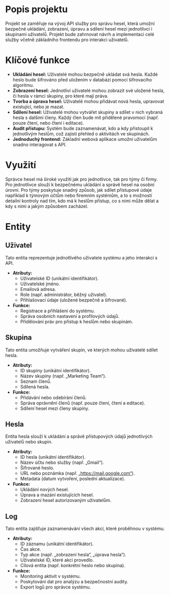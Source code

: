 # Popis projektu

Projekt se zaměřuje na vývoj API služby pro správu hesel, která umožní bezpečné ukládání, zobrazení, úpravu a sdílení hesel mezi jednotlivci i skupinami uživatelů. Projekt bude zahrnovat návrh a implementaci celé služby včetně základního frontendu pro interakci uživatelů.

# Klíčové funkce  

- **Ukládání hesel:** Uživatelé mohou bezpečně ukládat svá hesla. Každé heslo bude šifrováno před uložením v databázi pomocí šifrovacího algoritmu.  
- **Zobrazení hesel:** Jednotliví uživatelé mohou zobrazit své uložené hesla, či hesla v rámci skupiny, pro které mají práva.
- **Tvorba a úprava hesel:** Uživatelé mohou přidávat nová hesla, upravovat existující, nebo je mazat.  
- **Sdílení hesel:** Uživatelé mohou vytvářet skupiny a sdílet v nich vybraná hesla s dalšími členy. Každý člen bude mít přidělené pravomoci (např. pouze čtení, nebo čtení i editace). 
- **Audit přístupu:** Systém bude zaznamenávat, kdo a kdy přistoupil k jednotlivým heslům, což zajistí přehled o aktivitách ve skupinách.  
- **Jednoduchý frontend:** Základní webová aplikace umožní uživatelům snadno interagovat s API. 

# Využití  

Správce hesel má široké využití jak pro jednotlivce, tak pro týmy či firmy.  
Pro jednotlivce slouží k bezpečnému ukládání a správě hesel na osobní úrovni. 
Pro týmy poskytuje snadný způsob, jak sdílet přístupové údaje například k týmovým účtům nebo firemním systémům, a to s možností detailní kontroly nad tím, kdo má k heslům přístup, co s nimi může dělat a kdy s nimi a jakým způsobem zacházel.  

# Entity

## Uživatel

Tato entita reprezentuje jednotlivého uživatele systému a jeho interakci s API.  
- **Atributy:**  
  - Uživatelské ID (unikátní identifikátor).  
  - Uživatelské jméno.  
  - Emailová adresa.  
  - Role (např. administrátor, běžný uživatel).  
  - Přihlašovací údaje (uložené bezpečně a šifrované).  
- **Funkce:**
  - Registrace a přihlášení do systému.  
  - Správa osobních nastavení a profilových údajů.  
  - Přidělování práv pro přístup k heslům nebo skupinám.  

## Skupina 

Tato entita umožňuje vytváření skupin, ve kterých mohou uživatelé sdílet hesla.  
- **Atributy:**
  - ID skupiny (unikátní identifikátor).  
  - Název skupiny (např. „Marketing Team“).  
  - Seznam členů.  
  - Sdílená hesla.  
- **Funkce:**  
  - Přidávání nebo odebírání členů.  
  - Správa oprávnění členů (např. pouze čtení, čtení a editace).  
  - Sdílení hesel mezi členy skupiny.  

## Hesla

Entita hesla slouží k ukládání a správě přístupových údajů jednotlivých uživatelů nebo skupin.  
- **Atributy:**  
  - ID hesla (unikátní identifikátor).  
  - Název účtu nebo služby (např. „Gmail“).  
  - Šifrované heslo.  
  - URL nebo poznámka (např. „https://mail.google.com“).  
  - Metadata (datum vytvoření, poslední aktualizace).  
- **Funkce:**  
  - Ukládání nových hesel.  
  - Úprava a mazání existujících hesel.  
  - Zobrazení hesel autorizovaným uživatelům.  

## Log

Tato entita zajišťuje zaznamenávání všech akcí, které proběhnou v systému.  
- **Atributy:**
  - ID záznamu (unikátní identifikátor).  
  - Čas akce.  
  - Typ akce (např. „zobrazení hesla“, „úprava hesla“).  
  - Uživatelské ID, které akci provedlo.  
  - Cílová entita (např. konkrétní heslo nebo skupina).
- **Funkce:**
  - Monitoring aktivit v systému.  
  - Poskytování dat pro analýzu a bezpečnostní audity.  
  - Export logů pro správce systému.  
